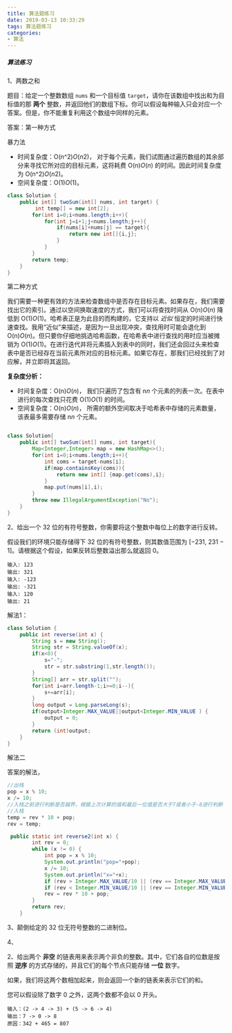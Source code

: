 ```yaml
---
title: 算法题练习
date: 2019-03-13 10:33:29
tags: 算法题练习
categories:
- 算法
---
```


##### 算法练习

1、两数之和

题目：给定一个整数数组 `nums` 和一个目标值 `target`，请你在该数组中找出和为目标值的那 **两个** 整数，并返回他们的数组下标。你可以假设每种输入只会对应一个答案。但是，你不能重复利用这个数组中同样的元素。

答案：第一种方式

暴力法

- 时间复杂度：O(n^2)*O*(*n*2)， 对于每个元素，我们试图通过遍历数组的其余部分来寻找它所对应的目标元素，这将耗费 O(n)*O*(*n*) 的时间。因此时间复杂度为 O(n^2)*O*(*n*2)。
- 空间复杂度：O(1)*O*(1)。 

```java
class Solution {
    public int[] twoSum(int[] nums, int target) {
         int temp[] = new int[2];
        for(int i=0;i<nums.length;i++){
            for(int j=i+1;j<nums.length;j++){
                if(nums[i]+nums[j] == target){
                    return new int[]{i,j};
                }
            }
        }
        return temp;
    }
}
```

第二种方式

我们需要一种更有效的方法来检查数组中是否存在目标元素。如果存在，我们需要找出它的索引。通过以空间换取速度的方式，我们可以将查找时间从 O(n)*O*(*n*) 降低到 O(1)*O*(1)。哈希表正是为此目的而构建的，它支持以 *近似* 恒定的时间进行快速查找。我用“近似”来描述，是因为一旦出现冲突，查找用时可能会退化到 O(n)*O*(*n*)。但只要你仔细地挑选哈希函数，在哈希表中进行查找的用时应当被摊销为 O(1)*O*(1)。在进行迭代并将元素插入到表中的同时，我们还会回过头来检查表中是否已经存在当前元素所对应的目标元素。如果它存在，那我们已经找到了对应解，并立即将其返回。

**复杂度分析：**

- 时间复杂度：O(n)*O*(*n*)， 我们只遍历了包含有 n*n* 个元素的列表一次。在表中进行的每次查找只花费 O(1)*O*(1) 的时间。
- 空间复杂度：O(n)*O*(*n*)， 所需的额外空间取决于哈希表中存储的元素数量，该表最多需要存储 n*n* 个元素。

```java

class Solution{
    public int[] twoSum(int[] nums, int target){
        Map<Integer,Integer> map = new HashMap<>();
        for(int i=0;i<nums.length;i++){
            int coms = target-nums[i];
            if(map.containsKey(coms)){
                return new int[] {map.get(coms),i};
            }
            map.put(nums[i],i);
        }
        throw new IllegalArgumentException("No");
    }
}
```

2、给出一个 32 位的有符号整数，你需要将这个整数中每位上的数字进行反转。

假设我们的环境只能存储得下 32 位的有符号整数，则其数值范围为 [−231,  231 − 1]。请根据这个假设，如果反转后整数溢出那么就返回 0。

```
输入: 123
输出: 321
输入: -123
输出: -321
输入: 120
输出: 21
```

解法1：

```java
class Solution {
    public int reverse(int x) {
        String s = new String();
        String str = String.valueOf(x);
        if(x<0){
            s="-";
            str = str.substring(1,str.length());
        }
        String[] arr = str.split("");
        for(int i=arr.length-1;i>=0;i--){
            s+=arr[i];
        }
        long output = Long.parseLong(s);
        if(output>Integer.MAX_VALUE||output<Integer.MIN_VALUE ) {
        	output = 0;
        }
        return (int)output;
    }
}
```

解法二

答案的解法，

```cpp
//出栈
pop = x % 10;
x /= 10;
//入栈之前进行判断是否越界，根据上次计算的值和最后一位值是否大于7或者小于-8进行判断
//入栈
temp = rev * 10 + pop;
rev = temp;

```



```JAVA
 public static int reverse2(int x) {
        int rev = 0;
        while (x != 0) {
            int pop = x % 10;
            System.out.println("pop="+pop);
            x /= 10;
            System.out.println("x="+x);
            if (rev > Integer.MAX_VALUE/10 || (rev == Integer.MAX_VALUE / 10 && pop > 7)) return 0;
            if (rev < Integer.MIN_VALUE/10 || (rev == Integer.MIN_VALUE / 10 && pop < -8)) return 0;
            rev = rev * 10 + pop;
        }
        return rev;
    }
```

3、颠倒给定的 32 位无符号整数的二进制位。

4、





2、给出两个 **非空** 的链表用来表示两个非负的整数。其中，它们各自的位数是按照 **逆序** 的方式存储的，并且它们的每个节点只能存储 **一位** 数字。

如果，我们将这两个数相加起来，则会返回一个新的链表来表示它们的和。

您可以假设除了数字 0 之外，这两个数都不会以 0 开头。

```
输入：(2 -> 4 -> 3) + (5 -> 6 -> 4)
输出：7 -> 0 -> 8
原因：342 + 465 = 807
```

